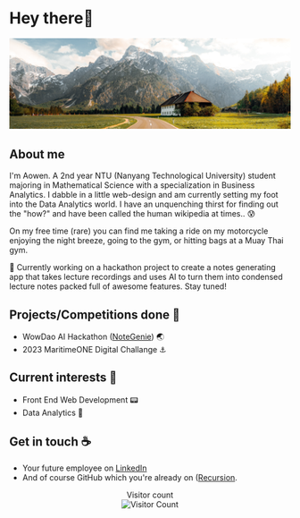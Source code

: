 # Hey there👋

<img src="./banner.jpg" alt="banner">

## About me

I'm Aowen. A 2nd year NTU (Nanyang Technological University) student majoring in Mathematical Science with a specialization in Business Analytics. I dabble in a little web-design and am currently setting my foot into the Data Analytics world. I have an unquenching thirst for finding out the "how?" and have been called the human wikipedia at times.. 😰

On my free time (rare) you can find me taking a ride on my motorcycle enjoying the night breeze, going to the gym, or hitting bags at a Muay Thai gym.   

🔭 Currently working on a hackathon project to create a notes generating app that takes lecture recordings and uses AI to turn them into condensed lecture notes packed full of awesome features. Stay tuned!


## Projects/Competitions done 🌌
- WowDao AI Hackathon ([NoteGenie](https://github.com/Chesh1M/NoteGenie)) 🌏
- 2023 MaritimeONE Digital Challange ⚓

  
## Current interests 🔩

- Front End Web Development 📟
- Data Analytics 🤖


## Get in touch :coffee:

- Your future employee on [LinkedIn](https://www.linkedin.com/in/aowenc/)
- And of course GitHub which you're already on ([Recursion](https://github.com/Chesh1M).

<p align="center"> 
  Visitor count<br>
  <img src="https://profile-counter.glitch.me/Chesh1M/count.svg" alt="Visitor Count"/>
</p>
